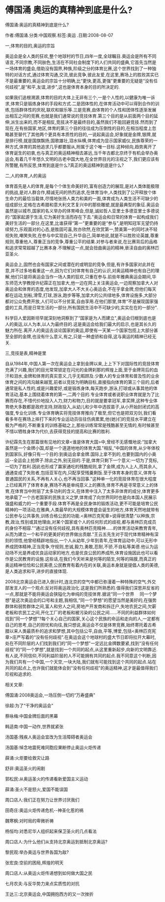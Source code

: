 # 傅国涌  奥运的真精神到底是什么?    
    
傅国涌:奥运的真精神到底是什么?    
作者:傅国涌.分类:中国观察.标签:奥运 .日期:2008-08-07    
一,体育的目的,奥运的宗旨    
奥运会是全人类的狂欢,整个地球村的节日,四年一度,全球瞩目.奥运会是所有不同语言,不同宗教,不同肤色,生活在不同社会制度下的人们共同的盛典,它首先当然是一场体育的盛会,借助没有国界,种族,阶级之分的体育比赛,这个世界找到了一种独特的对话方式,通过体育沟通,交流,彼此竞争,彼此友爱,在这里,赛场上的胜败其实已不是最重要的,奥运会的宗旨十分明确,比“更快,更高,更强"更重要的无疑是“没有任何歧视",是“和平,友谊,进步",这也是体育本身的目的所决定的.    
如果我们追根溯源,体育的目的大体上无非有三个,一是个人性的,以健康为唯一诉求,体育只是锻炼身体的手段和方式.二是团体性的,在体育活动中可以得到合作的训练,包括群体性的庆祝,联欢和娱乐等.三是竞赛,由体育的个人性和团体性逐渐发展出相互之间的竞赛,也就是我们通常说的竞技体育.第三个目的是从前面两个目的延伸,派生出来的,而不是相反,竞技决不是最终目的,虽然我们不能回避竞技.然而到了现在,在有些国家,地区,体育的第三个目的往往成为压倒性的目的,在相当程度上忽略甚至替代了其他两个更具有本质性的目的,一说起奥运会,好象就是金牌,银牌,就是排行榜,就是国旗飘扬,国歌雄壮,泪水纵横,体育成为显示国家威仪,民族尊荣的一种方式,体育的其他追求几乎都要服从,附属于这个唯一目标.这种倾向,趋势离开了体育诞生的初衷,也与真正的奥运精神相去甚远,当千年古都北京终于有机会举办奥运会,有着几千年悠久文明的古老中国大地,在全世界目光的注视之下,我们更应该有所警醒,有所反思,体育到底是什么?真正的奥运精神到底是什么?    
二,人的体育,人的奥运    
体育首先是人的体育,是每个个体生命美好的,富有创造力的展现,是对人类体能极限的挑战,是对人群合作,精诚无间的热烈追求,在体育当中,人类找到了公开释放个体生命力的最恰当载体,尽情地张扬人类力和美的一面,体育成为人类生活不可缺少的组成部分,定格在古希腊和意大利文艺复兴中的那些雕塑,就是最典型的象征.奥运会虽然是以城市,国家的名义举办的体育峰会,但是,诚如哲人亚里士多德亚里士多德说的:“国家起源于生活,它为美好生活而存在下去."奥运会和日常的体育一起构成我们美好生活的一部分,在这里,比谁获得“第一"更重要的是“参与",是明知冠军无望仍持续努力,乐观面对的心态,是胜固可喜,败亦欣然,在欣赏第一,赞美第一的同时决不轻视失败,嘲笑失败,在参与中实现自己,升华自己,简单地说,就是不以胜败论英雄,尊重规则,尊重他人,尊重正当的竞争,尊重公平的结果.对参与者来说,在比赛背后的品格和追求常常超越了比赛本身.不理解这一点,就会扭曲奥运的精神,亵渎自由的奥林匹亚圣火.    
奥运会上,固然也会有国家之间或潜在的或明显的竞争,但是,有许多国家对此并在意,并不过多地看重这一点,因为它们对体育有自己的认识,对奥运精神也有自己的理解,他们只是将奥运会当作一场人类的狂欢,只重在参与.前些年雅典奥运会期间,华东师范大学教授许纪霖正在加拿大,他一边在网上关注奥运会,一边观察加拿大人对奥运会和体育的态度,他发现,加拿大人不大关心奥运会,不在乎拿金牌,但他们每天都在运动,划船,滑雪,打球,游泳,跑步等等,加拿大的公共绿地多,体育设施多,大部分都对公众免费开放,人们可以不分贫富,自由享用.在他们那里,体育“不是展现国家强盛的工具,而是日常生活的一部分,所有国民生活中不可缺少的,实实在在的一部分".    
科学巨人爱因斯坦早就深刻地洞察到了“国家是为人而建立",奥运会归根到底也是人的奥运,以人为本,以人为最终目的.这是奥运会给我们最大的启示,也是其长久的魅力所在.离开人的奥运去谈论国家的奥运,即使有一天某一个国家包揽上大部分甚至全部的金牌,也没有什么意义,有之,只是一种虚骄和自得,这与奥运的精神已经无关.    
三,竞技是表,精神是里    
自从1984年,中国人第一次在奥运会上拿到金牌以来,上上下下对国际性的竞技体育充满了兴趣,我们的目光常常锁定在闪光的金牌刹那的辉煌上面,至于金牌背后的血汗和泪水,金牌和体育的真实意义,几乎无暇顾及.少数人的专业体育和普及性的业余体育之间的鸿沟越来越宽,前者以竞技为明确目标,直接指向体育的第三个目的,后者通常是私人性的,或是兴趣爱好,或是锻炼身体,每天跑步,游泳,打球或从事其他的体育活动,基本上围绕着体育的第一,二两个目的.专业体育或者说职业体育就是为了比赛而存在,不惜代价地投入人力,财力和物力,目的就是要拿冠军,拿奖牌,这种专业体育绝大多数都是政府支持,财政投入,从幼儿和少年中选拔苗子,从小开始封闭式的高强度,专业化训练.专业体育确实将竞技体育推向了极至,但它也是把双刃剑,我们看看多年在赛场上摔打下来的专业运动员往往伤病累累,他{她}们的竞技水平建立在极为严格的,不断重复的训练基础之上,那些训练常常是残酷甚至无情的,有时候甚至不惜以牺牲身体为代价,去获得竞技的提高和比赛的胜利.    
许纪霖先生在那篇很有见地的文章<谁是体育大国>中,曾经不无感慨地说:“加拿大虽然是一个金牌小国,却是一个道道地地的体育大国."相反,“中国的体育,从少年体校到国家队,好像只有一个目的:到奥运会拿金牌.国际上拿不到的,也要到国内的小奥运--全运会上抢牌子.除此之外,别无目的.于是,体育只剩下一个意义:一切为了竞标,一切为了胜利.因此也形成了赢家通吃的残酷规则,拿了金牌,成为人上人,而其余人,通通变成了失败者,包括亚军在内,只配享受残羹剩饭.至于体育本身的意义,体育与普通国民的关系,不再有人关心,也不再当回事."这种单一化的竞技体育在很大程度上已经离开了体育本身,赛场不再是单纯意义上的赛场,体育不再是寻常意义上的体育,在体育当中附丽了太多功利的含义,在体育中注入了太多非体育的成分,体育更多地承载了一个古老国家的民族主义之梦,体育成了向世界同时也是向本国人民展示强盛和威力的一个重要手段.体育不再是全民身体的锻炼活动,更不可能是培育公民精神的一项活动,在雅典,人类最早的大规模体育盛会诞生的地方,体育天然地就带有公民参与公共事务,训练合格公民的功能.<奥林匹克宪章>说得很清楚:“以种族,宗教,政治,性别或其他理由,对某个国家或个人的任何形式的歧视,都与奥林匹克成员的身份不相容."“通过没有任何歧视,具有奥林匹克精神......的体育活动来教育青年,从而为建立一个和平的更美好的世界做出贡献."王云五先生对于现代体育精神有深刻的领悟,他曾经精辟地指出,一个人从幼年,少年到青年,在体育运动中,可以无形中养成团体精神,正当竞争,守规则,忠诚,毅力,勇敢,忍耐,不骄,不自私等美德.他认为运动场不光是养成优良运动家的地方,也是优良公民的养成所,体育设施因此也可以看作是公民教育的设施.这些话,在我们今天听来是何等的陌生,何等的隔膜,而真正的奥运精神恰恰和公民美德,公民教育有着内在的关联,奥运本身就是提倡人类的美德,是人类追求和平,进步的直接体现.    
2008北京奥运会已进入倒计时,连北京的空气中都已弥漫着一种特殊的空气.外交部发言人的一个观点:反对将奥运政治化.这是我们所熟悉的.值得我们深思并反省的一点,那就是不能将奥运会狭隘化为单纯的竞技体育.据说“同一个世界　 同一个梦想"是这次奥运会的口号和主题,我相信,“同一个梦想"的愿望当然是美好的,在强势群体和弱势群体之间,富人和穷人之间,房地产开发商和拆迁户,失地农民之间,欠薪老板和农民工之间,开化工厂的老板和被污染的公民之间......不同的利益群体如何找到“同一个梦想"?每个关心自己的国家,关心这个民族的命运和走向的人,一定都有自己的思考,自己的担忧和向往,我只想说,奥运会不仅是体育竞赛,始终寄托着古希腊以来人类最质朴的追求和梦想,其中包括公平,自由,平等,博爱,包括<奥林匹克宪章>庄严写着的“没有任何歧视".在奥运会这个地球村的盛大节日即将拉开大幕时,处在不同阶层的人们找到我们的“同一个梦想"一定远比金牌数要紧,找到“没有任何歧视"的“同一个梦想",就是找到一个共同的起点,从这里重新起步,向新的文明靠近.有人说,不同信仰,不同利益阶层的人不可能拥有共同的起点.我不同意这个判断,因为我们共有一个中国,一个天空,一块大陆,我们就有可能找到这个共同的起点.站在共同的起点上,也许我们就能体会到“没有任何歧视"的奥运精神,这才是最值得我们珍视和追求的.    
    
相关文章:    
傅国涌:2008奥运会,一场压倒一切的“万寿盛典"    
徐超:为了“干净的奥运会"    
蔡咏梅:中国金牌后面的黑幕    
韩适南:中国一动作,世界就紧张    
汤国基:残疾人奥运会宜改为生活障碍者奥运会    
汤国基:悼念地震死难同胞应果断停止奥运火炬传递    
薛涌:火炬要给救灾让路    
舒非:奥运圣火的闹剧    
郭松民:从奥运圣火的传递看新爱国主义运动    
薛涌:圣火不是怒火,爱国不能误国    
周口店人:我们正在努力让世界讨厌我们    
田奇庄:奥运火炬传递危机--神圣化惹的祸    
魏寒枫:对时局的卑微祈祷    
杨恒均:对悉尼华人组织起来保卫圣火的几点看法    
周口店人:为什么他们从支持北京奥运到抵制北京奥运?    
黎民观:举办奥运与世界各国为敌?    
张宏良:空前的困局,辉煌的明天    
周口店人:从奥运火炬传递想到如何做大国之民    
七月农夫:与反华势力来点实质性的对抗    
王达三:北京奥运会,中国拥抱西方的又一次挫折